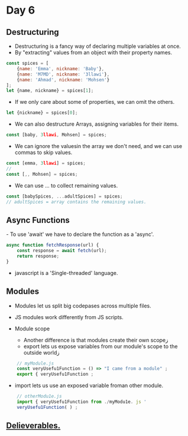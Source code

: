 <h1>Day 6</h1>

<h2>Destructuring</h2>

- Destructuring is a fancy way of declaring multiple variables at once.
- By "extracting" values from an object with their property names.

```javascript
const spices = [
    {name: 'Emma', nickname: 'Baby'},
    {name: 'M7MD', nickname: '3llawi'},
    {name: 'Ahmad', nickname: 'Mohsen'}
];
let {name, nickname} = spices[1];
```

- If we only care about some of properties, we can omit the others.

```javascript
let {nickname} = spices[0];
```

- We can also destructure Arrays, assigning variables for their items.

```javascript
const [baby, 3llawi, Mohsen] = spices;
```

- We can ignore the valuesin the array we don't need, and we can use commas to skip values.

```javascript
const [emma, 3llawi] = spices;
//
const [,, Mohsen] = spices;
```

- We can use ... to collect remaining values.

```javascript
const [babySpices, ...adultSpices] = spices;
// adultSpices = array contains the remaining values.
```

<h2>Async Functions</h2>
- To use 'await' we have to declare the function as a 'async'.

```javascript
async function fetchResponse(url) {
    const response = await fetch(url);
    return response;
}
```

- javascript is a 'Single-threaded' language.

<h2>Modules</h2>

- Modules let us split big codepases across multiple files.
- JS modules work differently from JS scripts.

- Module scope
  - Another difference is that modules create their own scopeز
  - export lets us expose variables from our module's scope to the outside worldز

```javascript
    // myModule.js
    const veryUsefu1Function = () => "I came from a module" ;
    export { veryUsefu1Function ;
 ```
  - import lets us use an exposed variable froman other module.

```javascript
    // otherModu1e.js
    import { veryUsefu1Function from ./myModu1e. js '
    veryUsefu1Function( ) ;
```
  
  
## [Delieverables.](https://github.com/AymanAttili/Mastering-JavaScript-in-20-Days/blob/main/Delieverables/Day6.md)
